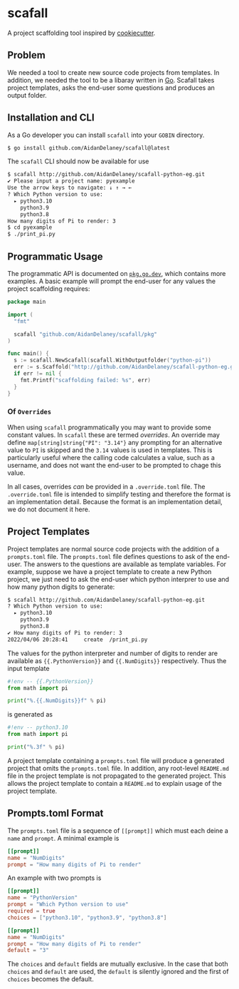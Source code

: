 # scafall

A project scaffolding tool inspired by [cookiecutter](https://github.com/cookiecutter/cookiecutter).

## Problem

We needed a tool to create new source code projects from templates.  In addition, we needed the tool to be a libaray written in [Go](https://go.dev/).  Scafall takes project templates, asks the end-user some questions and produces an output folder.

## Installation and CLI

As a Go developer you can install `scafall` into your `GOBIN` directory.

```bash
$ go install github.com/AidanDelaney/scafall@latest
```

The `scafall` CLI should now be available for use

```bash
$ scafall http://github.com/AidanDelaney/scafall-python-eg.git
✔ Please input a project name: pyexample
Use the arrow keys to navigate: ↓ ↑ → ←
? Which Python version to use:
  ▸ python3.10
    python3.9
    python3.8
How many digits of Pi to render: 3
$ cd pyexample
$ ./print_pi.py
```

## Programmatic Usage

The programmatic API is documented on [`pkg.go.dev`](https://pkg.go.dev/github.com/AidanDelaney/scafall), which contains more examples.  A basic example will prompt the end-user for any values the project scaffolding requires:

```go
package main

import (
  "fmt"

  scafall "github.com/AidanDelaney/scafall/pkg"
)

func main() {
  s := scafall.NewScafall(scafall.WithOutputfolder("python-pi"))
  err := s.Scaffold("http://github.com/AidanDelaney/scafall-python-eg.git")
  if err != nil {
    fmt.Printf("scaffolding failed: %s", err)
  }
}
```

### Of `Overrides`

When using `scafall` programmatically you may want to provide some constant values.  In `scafall` these are termed _overrides_.  An override may define `map[string]string{"PI": "3.14"}` any prompting for an alternative value to `PI` is skipped and the `3.14` values is used in templates.  This is particularly useful where the calling code calculates a value, such as a username, and does not want the end-user to be prompted to chage this value.

In all cases, overrides _can_ be provided in a `.override.toml` file.  The `.override.toml` file is intended to simplify testing and therefore the format is an implementation detail.  Because the format is an implementation detail, we do not document it here.

## Project Templates

Project templates are normal source code projects with the addition of a `prompts.toml` file.  The `prompts.toml` file defines questions to ask of the end-user.  The answers to the questions are available as template variables.  For example, suppose we have a project template to create a new Python project, we just need to ask the end-user which python interprer to use and how many python digits to generate:

```bash
$ scafall http://github.com/AidanDelaney/scafall-python-eg.git
? Which Python version to use:
  ▸ python3.10
    python3.9
    python3.8
✔ How many digits of Pi to render: 3
2022/04/06 20:28:41     create  /print_pi.py
```

The values for the python interpreter and number of digits to render are available as `{{.PythonVersion}}` and `{{.NumDigits}}` respectively.  Thus the input template

```python
#!env -- {{.PythonVersion}}
from math import pi

print("%.{{.NumDigits}}f" % pi)
```

is generated as

```python
#!env -- python3.10
from math import pi

print("%.3f" % pi)
```

A project template containing a `prompts.toml` file will produce a generated project that omits the `prompts.toml` file.  In addition, any root-level `README.md` file in the project template is not propagated to the generated project.  This allows the project template to contain a `README.md` to explain usage of the project template.

## Prompts.toml Format

The `prompts.toml` file is a sequence of `[[prompt]]` which must each deine a `name` and `prompt`.  A minimal example is

```toml
[[prompt]]
name = "NumDigits"
prompt = "How many digits of Pi to render"
```

An example with two prompts is

```toml
[[prompt]]
name = "PythonVersion"
prompt = "Which Python version to use"
required = true
choices = ["python3.10", "python3.9", "python3.8"]

[[prompt]]
name = "NumDigits"
prompt = "How many digits of Pi to render"
default = "3"
```

The `choices` and `default` fields are mutually exclusive.  In the case that both `choices` and `default` are used, the `default` is silently ignored and the first of `choices` becomes the default.

